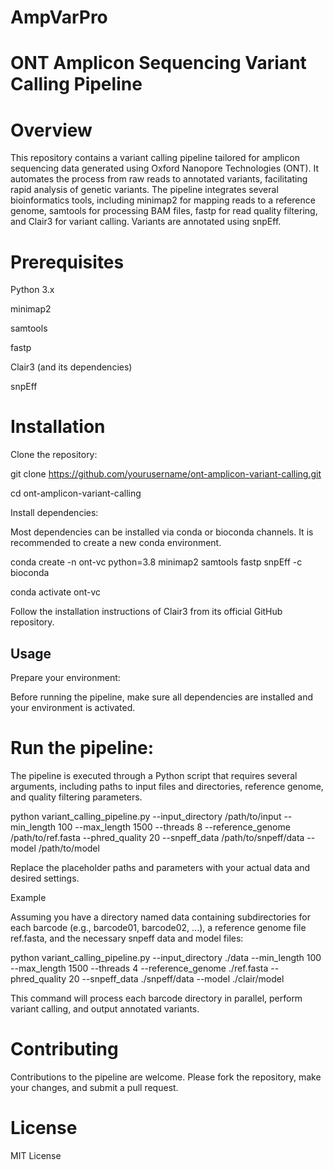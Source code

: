 # AmpVarPro
# ONT Amplicon Sequencing Variant Calling Pipeline
# Overview
This repository contains a variant calling pipeline tailored for amplicon sequencing data generated using Oxford Nanopore Technologies (ONT). It automates the process from raw reads to annotated variants, facilitating rapid analysis of genetic variants. The pipeline integrates several bioinformatics tools, including minimap2 for mapping reads to a reference genome, samtools for processing BAM files, fastp for read quality filtering, and Clair3 for variant calling. Variants are annotated using snpEff.

# Prerequisites

Python 3.x

minimap2

samtools

fastp

Clair3 (and its dependencies)

snpEff

# Installation

Clone the repository:

git clone https://github.com/yourusername/ont-amplicon-variant-calling.git

cd ont-amplicon-variant-calling

Install dependencies:

Most dependencies can be installed via conda or bioconda channels. It is recommended to create a new conda environment.

conda create -n ont-vc python=3.8 minimap2 samtools fastp snpEff -c bioconda

conda activate ont-vc

Follow the installation instructions of Clair3 from its official GitHub repository.

## Usage
Prepare your environment:

Before running the pipeline, make sure all dependencies are installed and your environment is activated.

# Run the pipeline:

The pipeline is executed through a Python script that requires several arguments, including paths to input files and directories, reference genome, and quality filtering parameters.

python variant_calling_pipeline.py --input_directory /path/to/input --min_length 100 --max_length 1500 --threads 8 --reference_genome /path/to/ref.fasta --phred_quality 20 --snpeff_data /path/to/snpeff/data --model /path/to/model

Replace the placeholder paths and parameters with your actual data and desired settings.

Example

Assuming you have a directory named data containing subdirectories for each barcode (e.g., barcode01, barcode02, ...), a reference genome file ref.fasta, and the necessary snpeff data and model files:

python variant_calling_pipeline.py --input_directory ./data --min_length 100 --max_length 1500 --threads 4 --reference_genome ./ref.fasta --phred_quality 20 --snpeff_data ./snpeff/data --model ./clair/model

This command will process each barcode directory in parallel, perform variant calling, and output annotated variants.

# Contributing
Contributions to the pipeline are welcome. Please fork the repository, make your changes, and submit a pull request.

# License
MIT License

